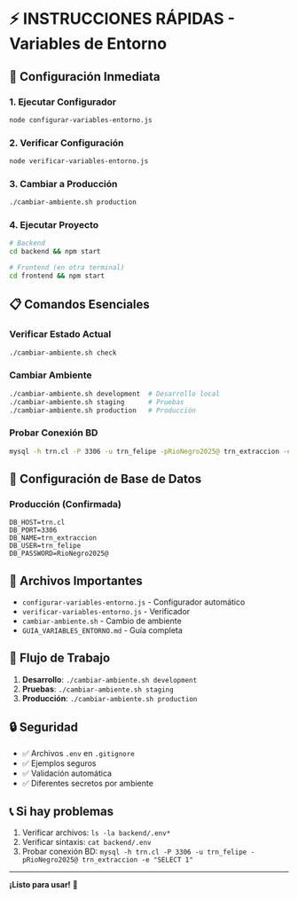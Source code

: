 # ⚡ INSTRUCCIONES RÁPIDAS - Variables de Entorno

## 🚀 Configuración Inmediata

### 1. Ejecutar Configurador
```bash
node configurar-variables-entorno.js
```

### 2. Verificar Configuración
```bash
node verificar-variables-entorno.js
```

### 3. Cambiar a Producción
```bash
./cambiar-ambiente.sh production
```

### 4. Ejecutar Proyecto
```bash
# Backend
cd backend && npm start

# Frontend (en otra terminal)
cd frontend && npm start
```

## 📋 Comandos Esenciales

### Verificar Estado Actual
```bash
./cambiar-ambiente.sh check
```

### Cambiar Ambiente
```bash
./cambiar-ambiente.sh development  # Desarrollo local
./cambiar-ambiente.sh staging      # Pruebas
./cambiar-ambiente.sh production   # Producción
```

### Probar Conexión BD
```bash
mysql -h trn.cl -P 3306 -u trn_felipe -pRioNegro2025@ trn_extraccion -e "SELECT 1"
```

## 🔧 Configuración de Base de Datos

### Producción (Confirmada)
```env
DB_HOST=trn.cl
DB_PORT=3306
DB_NAME=trn_extraccion
DB_USER=trn_felipe
DB_PASSWORD=RioNegro2025@
```

## 📁 Archivos Importantes

- `configurar-variables-entorno.js` - Configurador automático
- `verificar-variables-entorno.js` - Verificador
- `cambiar-ambiente.sh` - Cambio de ambiente
- `GUIA_VARIABLES_ENTORNO.md` - Guía completa

## 🎯 Flujo de Trabajo

1. **Desarrollo**: `./cambiar-ambiente.sh development`
2. **Pruebas**: `./cambiar-ambiente.sh staging`
3. **Producción**: `./cambiar-ambiente.sh production`

## 🔒 Seguridad

- ✅ Archivos `.env` en `.gitignore`
- ✅ Ejemplos seguros
- ✅ Validación automática
- ✅ Diferentes secretos por ambiente

## 📞 Si hay problemas

1. Verificar archivos: `ls -la backend/.env*`
2. Verificar sintaxis: `cat backend/.env`
3. Probar conexión BD: `mysql -h trn.cl -P 3306 -u trn_felipe -pRioNegro2025@ trn_extraccion -e "SELECT 1"`

---

**¡Listo para usar!** 🚀 